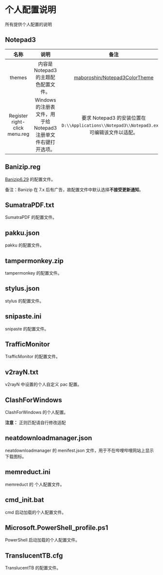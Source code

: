 # 个人配置说明

所有提供个人配置的说明

## Notepad3

|             名称              |                              说明                              |                                            备注                                             |
| :---------------------------: | :------------------------------------------------------------: | :-----------------------------------------------------------------------------------------: |
|            themes             |              内容是 Notepad3 的主题配色配置文件。              |      [maboroshin/Notepad3ColorTheme](https://github.com/maboroshin/Notepad3ColorTheme)      |
| Register right-click menu.reg | Windows 的注册表文件，用于给 Notepad3 注册单文件右键打开选项。 | 要求 Notepad3 的安装位置在 `D:\\Applications\\Notepad3\\Notepad3.exe`，可编辑该文件以适配。 |

## Banizip.reg

[Banizip6.29](https://www.bandisoft.com/bandizip/old/6/) 的配置文件。

备注：Banizip 在 7.x 后有广告，故配置文件中默认选择**不接受更新通知**。

## SumatraPDF.txt

SumatraPDF 的配置文件。

## pakku.json

pakku 的配置文件。

## tampermonkey.zip

tampermonkey 的配置文件。

## stylus.json

stylus 的配置文件。

## snipaste.ini

snipaste 的配置文件。

## TrafficMonitor

TrafficMonitor 的配置文件。

## v2rayN.txt

v2rayN 中设置的个人自定义 pac 配置。

## ClashForWindows

ClashForWindows 的个人配置。

**注意：** 正则匹配请自行修改适配

## neatdownloadmanager.json

neatdownloadmanager 的 menifest.json 文件，用于不在哔哩哔哩网站上显示下载图标。

## memreduct.ini

memreduct 的 个人配置文件。

## cmd_init.bat

cmd 启动加载的个人配置文件。

## Microsoft.PowerShell_profile.ps1

PowerShell 启动加载的个人配置文件。

## TranslucentTB.cfg

TranslucentTB 的配置文件。

